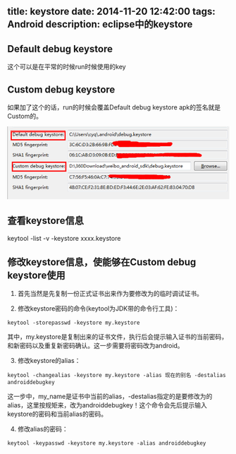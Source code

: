 title: keystore
date: 2014-11-20 12:42:00
tags: Android
description: eclipse中的keystore
---

## Default debug keystore
这个可以是在平常的时候run时候使用的key

## Custom debug keystore
如果加了这个的话，run的时候会覆盖Default debug keystore
apk的签名就是Custom的。

![img](/img/keystore.png)

## 查看keystore信息
keytool -list  -v -keystore xxxx.keystore


## 修改keystore信息，使能够在Custom debug keystore使用

1. 首先当然是先复制一份正式证书出来作为要修改为的临时调试证书。

2. 修改keystore密码的命令(keytool为JDK带的命令行工具)：
```
keytool -storepasswd -keystore my.keystore
```
其中，my.keystore是复制出来的证书文件，执行后会提示输入证书的当前密码，和新密码以及重复新密码确认。这一步需要将密码改为android。

3. 修改keystore的alias：
```
keytool -changealias -keystore my.keystore -alias 现在的别名 -destalias androiddebugkey
```
这一步中，my_name是证书中当前的alias，-destalias指定的是要修改为的alias，这里按规矩来，改为androiddebugkey！这个命令会先后提示输入keystore的密码和当前alias的密码。

4. 修改alias的密码：
```
keytool -keypasswd -keystore my.keystore -alias androiddebugkey
```